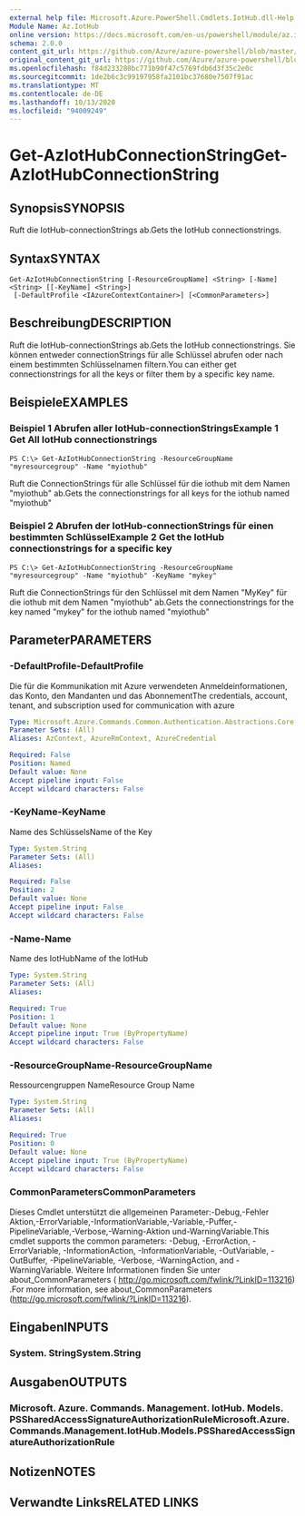 ```yaml
---
external help file: Microsoft.Azure.PowerShell.Cmdlets.IotHub.dll-Help.xml
Module Name: Az.IotHub
online version: https://docs.microsoft.com/en-us/powershell/module/az.iothub/get-aziothubconnectionstring
schema: 2.0.0
content_git_url: https://github.com/Azure/azure-powershell/blob/master/src/IotHub/IotHub/help/Get-AzIotHubConnectionString.md
original_content_git_url: https://github.com/Azure/azure-powershell/blob/master/src/IotHub/IotHub/help/Get-AzIotHubConnectionString.md
ms.openlocfilehash: f84d233280bc771b90f47c5769fdb6d3f35c2e0c
ms.sourcegitcommit: 1de2b6c3c99197958fa2101bc37680e7507f91ac
ms.translationtype: MT
ms.contentlocale: de-DE
ms.lasthandoff: 10/13/2020
ms.locfileid: "94009249"
---
```

# <span data-ttu-id="bef29-101">Get-AzIotHubConnectionString</span><span class="sxs-lookup"><span data-stu-id="bef29-101">Get-AzIotHubConnectionString</span></span>

## <span data-ttu-id="bef29-102">Synopsis</span><span class="sxs-lookup"><span data-stu-id="bef29-102">SYNOPSIS</span></span>
<span data-ttu-id="bef29-103">Ruft die IotHub-connectionStrings ab.</span><span class="sxs-lookup"><span data-stu-id="bef29-103">Gets the IotHub connectionstrings.</span></span>

## <span data-ttu-id="bef29-104">Syntax</span><span class="sxs-lookup"><span data-stu-id="bef29-104">SYNTAX</span></span>

```
Get-AzIotHubConnectionString [-ResourceGroupName] <String> [-Name] <String> [[-KeyName] <String>]
 [-DefaultProfile <IAzureContextContainer>] [<CommonParameters>]
```

## <span data-ttu-id="bef29-105">Beschreibung</span><span class="sxs-lookup"><span data-stu-id="bef29-105">DESCRIPTION</span></span>
<span data-ttu-id="bef29-106">Ruft die IotHub-connectionStrings ab.</span><span class="sxs-lookup"><span data-stu-id="bef29-106">Gets the IotHub connectionstrings.</span></span>
<span data-ttu-id="bef29-107">Sie können entweder connectionStrings für alle Schlüssel abrufen oder nach einem bestimmten Schlüsselnamen filtern.</span><span class="sxs-lookup"><span data-stu-id="bef29-107">You can either get connectionstrings for all the keys or filter them by a specific key name.</span></span>

## <span data-ttu-id="bef29-108">Beispiele</span><span class="sxs-lookup"><span data-stu-id="bef29-108">EXAMPLES</span></span>

### <span data-ttu-id="bef29-109">Beispiel 1 Abrufen aller IotHub-connectionStrings</span><span class="sxs-lookup"><span data-stu-id="bef29-109">Example 1 Get All IotHub connectionstrings</span></span>
```
PS C:\> Get-AzIotHubConnectionString -ResourceGroupName "myresourcegroup" -Name "myiothub"
```

<span data-ttu-id="bef29-110">Ruft die ConnectionStrings für alle Schlüssel für die iothub mit dem Namen "myiothub" ab.</span><span class="sxs-lookup"><span data-stu-id="bef29-110">Gets the connectionstrings for all keys for the iothub named "myiothub"</span></span>

### <span data-ttu-id="bef29-111">Beispiel 2 Abrufen der IotHub-connectionStrings für einen bestimmten Schlüssel</span><span class="sxs-lookup"><span data-stu-id="bef29-111">Example 2 Get the IotHub connectionstrings for a specific key</span></span>
```
PS C:\> Get-AzIotHubConnectionString -ResourceGroupName "myresourcegroup" -Name "myiothub" -KeyName "mykey"
```

<span data-ttu-id="bef29-112">Ruft die ConnectionStrings für den Schlüssel mit dem Namen "MyKey" für die iothub mit dem Namen "myiothub" ab.</span><span class="sxs-lookup"><span data-stu-id="bef29-112">Gets the connectionstrings for the key named "mykey" for the iothub named "myiothub"</span></span>

## <span data-ttu-id="bef29-113">Parameter</span><span class="sxs-lookup"><span data-stu-id="bef29-113">PARAMETERS</span></span>

### <span data-ttu-id="bef29-114">-DefaultProfile</span><span class="sxs-lookup"><span data-stu-id="bef29-114">-DefaultProfile</span></span>
<span data-ttu-id="bef29-115">Die für die Kommunikation mit Azure verwendeten Anmeldeinformationen, das Konto, den Mandanten und das Abonnement</span><span class="sxs-lookup"><span data-stu-id="bef29-115">The credentials, account, tenant, and subscription used for communication with azure</span></span>

```yaml
Type: Microsoft.Azure.Commands.Common.Authentication.Abstractions.Core.IAzureContextContainer
Parameter Sets: (All)
Aliases: AzContext, AzureRmContext, AzureCredential

Required: False
Position: Named
Default value: None
Accept pipeline input: False
Accept wildcard characters: False
```

### <span data-ttu-id="bef29-116">-KeyName</span><span class="sxs-lookup"><span data-stu-id="bef29-116">-KeyName</span></span>
<span data-ttu-id="bef29-117">Name des Schlüssels</span><span class="sxs-lookup"><span data-stu-id="bef29-117">Name of the Key</span></span>

```yaml
Type: System.String
Parameter Sets: (All)
Aliases:

Required: False
Position: 2
Default value: None
Accept pipeline input: False
Accept wildcard characters: False
```

### <span data-ttu-id="bef29-118">-Name</span><span class="sxs-lookup"><span data-stu-id="bef29-118">-Name</span></span>
<span data-ttu-id="bef29-119">Name des IotHub</span><span class="sxs-lookup"><span data-stu-id="bef29-119">Name of the IotHub</span></span>

```yaml
Type: System.String
Parameter Sets: (All)
Aliases:

Required: True
Position: 1
Default value: None
Accept pipeline input: True (ByPropertyName)
Accept wildcard characters: False
```

### <span data-ttu-id="bef29-120">-ResourceGroupName</span><span class="sxs-lookup"><span data-stu-id="bef29-120">-ResourceGroupName</span></span>
<span data-ttu-id="bef29-121">Ressourcengruppen Name</span><span class="sxs-lookup"><span data-stu-id="bef29-121">Resource Group Name</span></span>

```yaml
Type: System.String
Parameter Sets: (All)
Aliases:

Required: True
Position: 0
Default value: None
Accept pipeline input: True (ByPropertyName)
Accept wildcard characters: False
```

### <span data-ttu-id="bef29-122">CommonParameters</span><span class="sxs-lookup"><span data-stu-id="bef29-122">CommonParameters</span></span>
<span data-ttu-id="bef29-123">Dieses Cmdlet unterstützt die allgemeinen Parameter:-Debug,-Fehler Aktion,-ErrorVariable,-InformationVariable,-Variable,-Puffer,-PipelineVariable,-Verbose,-Warning-Aktion und-WarningVariable.</span><span class="sxs-lookup"><span data-stu-id="bef29-123">This cmdlet supports the common parameters: -Debug, -ErrorAction, -ErrorVariable, -InformationAction, -InformationVariable, -OutVariable, -OutBuffer, -PipelineVariable, -Verbose, -WarningAction, and -WarningVariable.</span></span> <span data-ttu-id="bef29-124">Weitere Informationen finden Sie unter about_CommonParameters ( http://go.microsoft.com/fwlink/?LinkID=113216) .</span><span class="sxs-lookup"><span data-stu-id="bef29-124">For more information, see about_CommonParameters (http://go.microsoft.com/fwlink/?LinkID=113216).</span></span>

## <span data-ttu-id="bef29-125">Eingaben</span><span class="sxs-lookup"><span data-stu-id="bef29-125">INPUTS</span></span>

### <span data-ttu-id="bef29-126">System. String</span><span class="sxs-lookup"><span data-stu-id="bef29-126">System.String</span></span>

## <span data-ttu-id="bef29-127">Ausgaben</span><span class="sxs-lookup"><span data-stu-id="bef29-127">OUTPUTS</span></span>

### <span data-ttu-id="bef29-128">Microsoft. Azure. Commands. Management. IotHub. Models. PSSharedAccessSignatureAuthorizationRule</span><span class="sxs-lookup"><span data-stu-id="bef29-128">Microsoft.Azure.Commands.Management.IotHub.Models.PSSharedAccessSignatureAuthorizationRule</span></span>

## <span data-ttu-id="bef29-129">Notizen</span><span class="sxs-lookup"><span data-stu-id="bef29-129">NOTES</span></span>

## <span data-ttu-id="bef29-130">Verwandte Links</span><span class="sxs-lookup"><span data-stu-id="bef29-130">RELATED LINKS</span></span>
